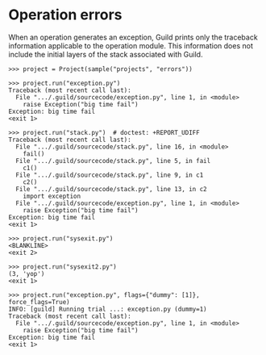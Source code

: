 # Operation errors

When an operation generates an exception, Guild prints only the
traceback information applicable to the operation module. This
information does not include the initial layers of the stack
associated with Guild.

    >>> project = Project(sample("projects", "errors"))

    >>> project.run("exception.py")
    Traceback (most recent call last):
      File ".../.guild/sourcecode/exception.py", line 1, in <module>
        raise Exception("big time fail")
    Exception: big time fail
    <exit 1>

    >>> project.run("stack.py")  # doctest: +REPORT_UDIFF
    Traceback (most recent call last):
      File ".../.guild/sourcecode/stack.py", line 16, in <module>
        fail()
      File ".../.guild/sourcecode/stack.py", line 5, in fail
        c1()
      File ".../.guild/sourcecode/stack.py", line 9, in c1
        c2()
      File ".../.guild/sourcecode/stack.py", line 13, in c2
        import exception
      File ".../.guild/sourcecode/exception.py", line 1, in <module>
        raise Exception("big time fail")
    Exception: big time fail
    <exit 1>

    >>> project.run("sysexit.py")
    <BLANKLINE>
    <exit 2>

    >>> project.run("sysexit2.py")
    (3, 'yop')
    <exit 1>

    >>> project.run("exception.py", flags={"dummy": [1]}, force_flags=True)
    INFO: [guild] Running trial ...: exception.py (dummy=1)
    Traceback (most recent call last):
      File ".../.guild/sourcecode/exception.py", line 1, in <module>
        raise Exception("big time fail")
    Exception: big time fail
    <exit 1>
